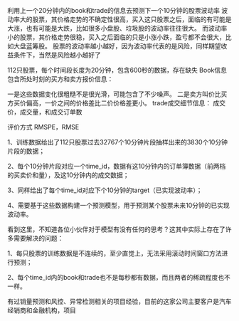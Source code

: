 
利用上一个20分钟内的book和trade的信息去预测下一个10分钟的股票波动率
波动率大的股票，其价格走势的不确定性很高，买入这只股票之后，面临的有可能是大涨，也有可能是大跌，比如很多小盘股、垃圾股的波动率往往很大。
而波动率小的股票，其价格走势很稳，买入之后面临的只是小涨小跌，盈亏都不会很大，比如大盘蓝筹股。
股票的波动率越小越好，因为波动率代表的是风险，同样期望收益条件下，当然是风险越小越好了

112只股票，每个时间段长度为20分钟，包含600秒的数据，存在缺失
Book信息包含所处时刻的买方和卖方报价信息：

一是这些数据变化很粗糙不是很光滑，可能包含了不少噪声。
二是卖方叫价比买方买价偏高，一价之间的价格差比二价价格差更小。
trade成交细节信息：
成交价，成交量，和成交订单数

评价方式
RMSPE，RMSE


1、训练数据给出了112只股票过去32767个10分钟片段抽样出来的3830个10分钟片段的数据；

2、每个10分钟片段对应一个time_id，数据有这10分钟内的订单簿数据（前两档的买卖价和量），及这10分钟内的成交数据；

3、同样给出了每个time_id对应下个10分钟的target（已实现波动率）；

4、需要基于这些数据构建一个预测模型，用于预测某个股票未来10分钟的已实现波动率。

看到这里，不知道各位小伙伴对于模型有没有任何的思考？这其中实际上存在了许多需要解决的问题：

1、每只股票的训练数据是不连续的，至少直觉上，无法采用滚动时间窗口方法进行预测；

2、每个time_id内的book和trade也不是每秒都有数据，而且两者的稀疏程度也不一样。



有过销量预测和风控、异常检测相关的项目经验，目前的这家公司主要客户是汽车经销商和金融机构，项目

